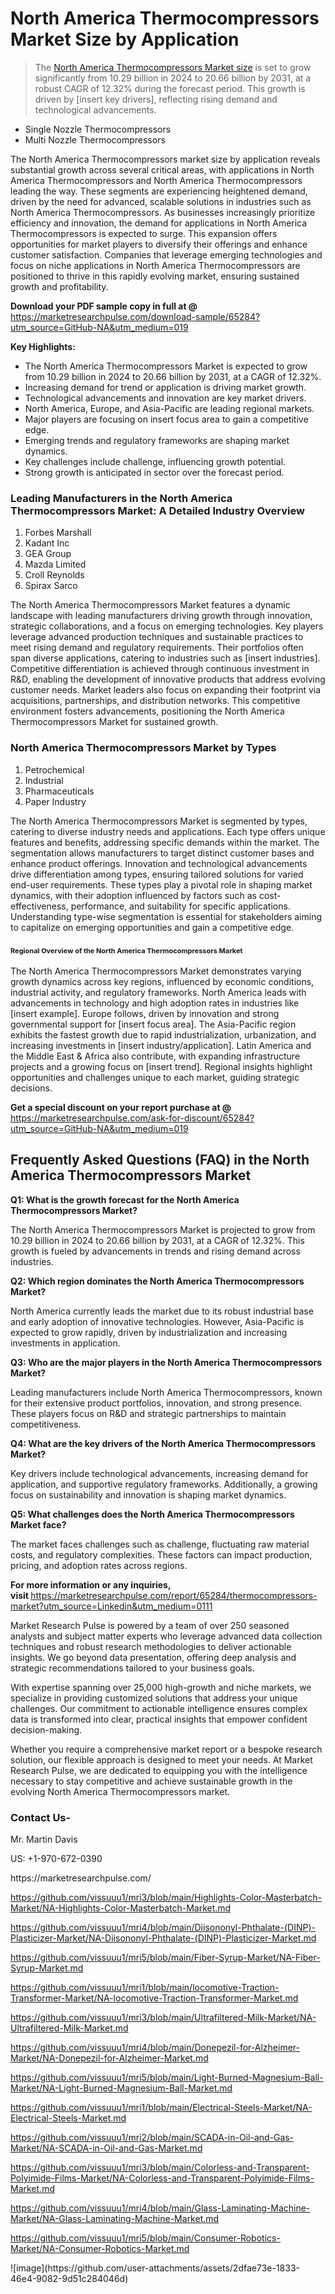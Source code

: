 <h1>North America Thermocompressors Market&nbsp;Size by Application</h1><blockquote><p>The <a href="https://marketresearchpulse.com/download-sample/65284?utm_source=GitHub-NA&amp;utm_medium=019">North America Thermocompressors Market size</a> is set to grow significantly from 10.29 billion in 2024 to 20.66 billion by 2031, at a robust CAGR of 12.32% during the forecast period. This growth is driven by [insert key drivers], reflecting rising demand and technological advancements.</p></blockquote><ul><li>Single Nozzle Thermocompressors<li> Multi Nozzle Thermocompressors</li></ul><p>The North America Thermocompressors market size by application reveals substantial growth across several critical areas, with applications in North America Thermocompressors and North America Thermocompressors leading the way. These segments are experiencing heightened demand, driven by the need for advanced, scalable solutions in industries such as North America Thermocompressors. As businesses increasingly prioritize efficiency and innovation, the demand for applications in North America Thermocompressors is expected to surge. This expansion offers opportunities for market players to diversify their offerings and enhance customer satisfaction. Companies that leverage emerging technologies and focus on niche applications in North America Thermocompressors are positioned to thrive in this rapidly evolving market, ensuring sustained growth and profitability.</p><p><strong>Download your PDF sample copy in full at @ </strong><a href="https://marketresearchpulse.com/download-sample/65284?utm_source=GitHub-NA&amp;utm_medium=019">https://marketresearchpulse.com/download-sample/65284?utm_source=GitHub-NA&amp;utm_medium=019</a></p><p><strong>Key Highlights: </strong></p><ul><li>The North America Thermocompressors Market is expected to grow from 10.29 billion in 2024 to 20.66 billion by 2031, at a CAGR of 12.32%.</li><li>Increasing demand for trend or application is driving market growth.</li><li>Technological advancements and innovation are key market drivers.</li><li>North America, Europe, and Asia-Pacific are leading regional markets.</li><li>Major players are focusing on insert focus area to gain a competitive edge.</li><li>Emerging trends and regulatory frameworks are shaping market dynamics.</li><li>Key challenges include challenge, influencing growth potential.</li><li>Strong growth is anticipated in sector over the forecast period.</li></ul><h3>Leading Manufacturers in the North America Thermocompressors Market: A Detailed Industry Overview</h3><ol><li>Forbes Marshall</li><li>Kadant Inc</li><li>GEA Group</li><li>Mazda Limited</li><li>Croll Reynolds</li><li>Spirax Sarco</li></ol><div class="flex max-w-full flex-col flex-grow"><div class="min-h-8 text-message flex w-full flex-col items-end gap-2 whitespace-normal break-words [.text-message+&amp;]:mt-5" dir="auto" data-message-author-role="assistant" data-message-id="fd8432e4-4910-450d-b182-61b7bfb0a01f" data-message-model-slug="gpt-4o"><div class="flex w-full flex-col gap-1 empty:hidden first:pt-[3px]"><div class="markdown prose w-full break-words dark:prose-invert light"><p>The North America Thermocompressors Market features a dynamic landscape with leading manufacturers driving growth through innovation, strategic collaborations, and a focus on emerging technologies. Key players leverage advanced production techniques and sustainable practices to meet rising demand and regulatory requirements. Their portfolios often span diverse applications, catering to industries such as [insert industries]. Competitive differentiation is achieved through continuous investment in R&amp;D, enabling the development of innovative products that address evolving customer needs. Market leaders also focus on expanding their footprint via acquisitions, partnerships, and distribution networks. This competitive environment fosters advancements, positioning the North America Thermocompressors Market for sustained growth.</p></div></div></div></div><h3>North America Thermocompressors Market by Types</h3><ol><li>Petrochemical<li> Industrial<li> Pharmaceuticals<li> Paper Industry</li></ol><div class="flex max-w-full flex-col flex-grow"><div class="min-h-8 text-message flex w-full flex-col items-end gap-2 whitespace-normal break-words [.text-message+&amp;]:mt-5" dir="auto" data-message-author-role="assistant" data-message-id="084470be-0bb7-4664-bddf-5156b4f41249" data-message-model-slug="gpt-4o-mini"><div class="flex w-full flex-col gap-1 empty:hidden first:pt-[3px]"><div class="markdown prose w-full break-words dark:prose-invert light"><p>The North America Thermocompressors Market is segmented by types, catering to diverse industry needs and applications. Each type offers unique features and benefits, addressing specific demands within the market. The segmentation allows manufacturers to target distinct customer bases and enhance product offerings. Innovation and technological advancements drive differentiation among types, ensuring tailored solutions for varied end-user requirements. These types play a pivotal role in shaping market dynamics, with their adoption influenced by factors such as cost-effectiveness, performance, and suitability for specific applications. Understanding type-wise segmentation is essential for stakeholders aiming to capitalize on emerging opportunities and gain a competitive edge.</p></div></div></div></div><h3><span style="font-size: 11px;">Regional Overview of the North America Thermocompressors Market</span></h3><div class="flex max-w-full flex-col flex-grow"><div class="min-h-8 text-message flex w-full flex-col items-end gap-2 whitespace-normal break-words [.text-message+&amp;]:mt-5" dir="auto" data-message-author-role="assistant" data-message-id="e9038762-ce64-4e30-91c9-9bd413514231" data-message-model-slug="gpt-4o-mini"><div class="flex w-full flex-col gap-1 empty:hidden first:pt-[3px]"><div class="markdown prose w-full break-words dark:prose-invert light"><p>The North America Thermocompressors Market demonstrates varying growth dynamics across key regions, influenced by economic conditions, industrial activity, and regulatory frameworks. North America leads with advancements in technology and high adoption rates in industries like [insert example]. Europe follows, driven by innovation and strong governmental support for [insert focus area]. The Asia-Pacific region exhibits the fastest growth due to rapid industrialization, urbanization, and increasing investments in [insert industry/application]. Latin America and the Middle East &amp; Africa also contribute, with expanding infrastructure projects and a growing focus on [insert trend]. Regional insights highlight opportunities and challenges unique to each market, guiding strategic decisions.</p></div></div></div></div><p><strong>Get a special discount on your report purchase at @ </strong><a href="https://marketresearchpulse.com/ask-for-discount/65284?utm_source=GitHub-NA&amp;utm_medium=019">https://marketresearchpulse.com/ask-for-discount/65284?utm_source=GitHub-NA&amp;utm_medium=019</a></p><h2>Frequently Asked Questions (FAQ) in the North America Thermocompressors Market</h2><p><strong>Q1: What is the growth forecast for the North America Thermocompressors Market?</strong></p><p>The North America Thermocompressors Market is projected to grow from 10.29 billion in 2024 to 20.66 billion by 2031, at a CAGR of 12.32%. This growth is fueled by advancements in trends and rising demand across industries.</p><p><strong>Q2: Which region dominates the North America Thermocompressors Market?</strong></p><p>North America currently leads the market due to its robust industrial base and early adoption of innovative technologies. However, Asia-Pacific is expected to grow rapidly, driven by industrialization and increasing investments in application.</p><p><strong>Q3: Who are the major players in the North America Thermocompressors Market?</strong></p><p>Leading manufacturers include North America Thermocompressors, known for their extensive product portfolios, innovation, and strong presence. These players focus on R&amp;D and strategic partnerships to maintain competitiveness.</p><p><strong>Q4: What are the key drivers of the North America Thermocompressors Market?</strong></p><p>Key drivers include technological advancements, increasing demand for application, and supportive regulatory frameworks. Additionally, a growing focus on sustainability and innovation is shaping market dynamics.</p><p><strong>Q5: What challenges does the North America Thermocompressors Market face?</strong></p><p>The market faces challenges such as challenge, fluctuating raw material costs, and regulatory complexities. These factors can impact production, pricing, and adoption rates across regions.</p><p><strong>For more information or any inquiries, visit&nbsp;</strong><a href="https://marketresearchpulse.com/report/65284/thermocompressors-market?utm_source=Linkedin&utm_medium=0111">https://marketresearchpulse.com/report/65284/thermocompressors-market?utm_source=Linkedin&utm_medium=0111</a></p><p>Market Research Pulse is powered by a team of over 250 seasoned analysts and subject matter experts who leverage advanced data collection techniques and robust research methodologies to deliver actionable insights. We go beyond data presentation, offering deep analysis and strategic recommendations tailored to your business goals.</p><p>With expertise spanning over 25,000 high-growth and niche markets, we specialize in providing customized solutions that address your unique challenges. Our commitment to actionable intelligence ensures complex data is transformed into clear, practical insights that empower confident decision-making.</p><p>Whether you require a comprehensive market report or a bespoke research solution, our flexible approach is designed to meet your needs. At Market Research Pulse, we are dedicated to equipping you with the intelligence necessary to stay competitive and achieve sustainable growth in the evolving North America Thermocompressors market.</p><h3><strong>Contact Us-</strong></h3><p>Mr. Martin Davis</p><p>US: +1-970-672-0390</p><p>https://marketresearchpulse.com/</p><p><a href="https://github.com/vissuuu1/mri3/blob/main/Highlights-Color-Masterbatch-Market/NA-Highlights-Color-Masterbatch-Market.md">https://github.com/vissuuu1/mri3/blob/main/Highlights-Color-Masterbatch-Market/NA-Highlights-Color-Masterbatch-Market.md</a></p><p><a href="https://github.com/vissuuu1/mri4/blob/main/Diisononyl-Phthalate-(DINP)-Plasticizer-Market/NA-Diisononyl-Phthalate-(DINP)-Plasticizer-Market.md">https://github.com/vissuuu1/mri4/blob/main/Diisononyl-Phthalate-(DINP)-Plasticizer-Market/NA-Diisononyl-Phthalate-(DINP)-Plasticizer-Market.md</a></p><p><a href="https://github.com/vissuuu1/mri5/blob/main/Fiber-Syrup-Market/NA-Fiber-Syrup-Market.md">https://github.com/vissuuu1/mri5/blob/main/Fiber-Syrup-Market/NA-Fiber-Syrup-Market.md</a></p><p><a href="https://github.com/vissuuu1/mri1/blob/main/locomotive-Traction-Transformer-Market/NA-locomotive-Traction-Transformer-Market.md">https://github.com/vissuuu1/mri1/blob/main/locomotive-Traction-Transformer-Market/NA-locomotive-Traction-Transformer-Market.md</a></p><p><a href="https://github.com/vissuuu1/mri3/blob/main/Ultrafiltered-Milk-Market/NA-Ultrafiltered-Milk-Market.md">https://github.com/vissuuu1/mri3/blob/main/Ultrafiltered-Milk-Market/NA-Ultrafiltered-Milk-Market.md</a></p><p><a href="https://github.com/vissuuu1/mri4/blob/main/Donepezil-for-Alzheimer-Market/NA-Donepezil-for-Alzheimer-Market.md">https://github.com/vissuuu1/mri4/blob/main/Donepezil-for-Alzheimer-Market/NA-Donepezil-for-Alzheimer-Market.md</a></p><p><a href="https://github.com/vissuuu1/mri5/blob/main/Light-Burned-Magnesium-Ball-Market/NA-Light-Burned-Magnesium-Ball-Market.md">https://github.com/vissuuu1/mri5/blob/main/Light-Burned-Magnesium-Ball-Market/NA-Light-Burned-Magnesium-Ball-Market.md</a></p><p><a href="https://github.com/vissuuu1/mri1/blob/main/Electrical-Steels-Market/NA-Electrical-Steels-Market.md">https://github.com/vissuuu1/mri1/blob/main/Electrical-Steels-Market/NA-Electrical-Steels-Market.md</a></p><p><a href="https://github.com/vissuuu1/mri2/blob/main/SCADA-in-Oil-and-Gas-Market/NA-SCADA-in-Oil-and-Gas-Market.md">https://github.com/vissuuu1/mri2/blob/main/SCADA-in-Oil-and-Gas-Market/NA-SCADA-in-Oil-and-Gas-Market.md</a></p><p><a href="https://github.com/vissuuu1/mri3/blob/main/Colorless-and-Transparent-Polyimide-Films-Market/NA-Colorless-and-Transparent-Polyimide-Films-Market.md">https://github.com/vissuuu1/mri3/blob/main/Colorless-and-Transparent-Polyimide-Films-Market/NA-Colorless-and-Transparent-Polyimide-Films-Market.md</a></p><p><a href="https://github.com/vissuuu1/mri4/blob/main/Glass-Laminating-Machine-Market/NA-Glass-Laminating-Machine-Market.md">https://github.com/vissuuu1/mri4/blob/main/Glass-Laminating-Machine-Market/NA-Glass-Laminating-Machine-Market.md</a></p><p><a href="https://github.com/vissuuu1/mri5/blob/main/Consumer-Robotics-Market/NA-Consumer-Robotics-Market.md">https://github.com/vissuuu1/mri5/blob/main/Consumer-Robotics-Market/NA-Consumer-Robotics-Market.md</a></p>
![image](https://github.com/user-attachments/assets/2dfae73e-1833-46e4-9082-9d51c284046d)
